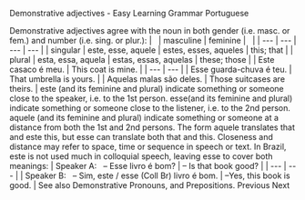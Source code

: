 Demonstrative adjectives - Easy Learning Grammar Portuguese
 
Demonstrative adjectives agree with the noun in both gender (i.e. masc. or fem.) and number (i.e. sing. or plur.):
|   | masculine | feminine |   |
| --- | --- | --- | --- |
| singular | este, esse, aquele | estes, esses, aqueles | this; that |
| plural | esta, essa, aquela | estas, essas, aquelas | these; those |
| Este casaco é meu. | This coat is mine. |
| --- | --- |
| Esse guarda-chuva é teu. | That umbrella is yours. |
| Aquelas malas são deles. | Those suitcases are theirs. |
este (and its feminine and plural) indicate something or someone close to the speaker, i.e. to the 1st person.
esse(and its feminine and plural) indicate something or someone close to the listener, i.e. to the 2nd person.
aquele (and its feminine and plural) indicate something or someone at a distance from both the 1st and 2nd persons.
The form aquele translates that and este this, but esse can translate both that and this.
Closeness and distance may refer to space, time or sequence in speech or text.
In Brazil, este is not used much in colloquial speech, leaving esse to cover both meanings:
| Speaker A:   – Esse livro é bom? | – Is that book good? |
| --- | --- |
| Speaker B:   – Sim, este / esse (Coll Br) livro é bom. | –Yes, this book is good. |
See also Demonstrative Pronouns, and Prepositions.
Previous
Next

